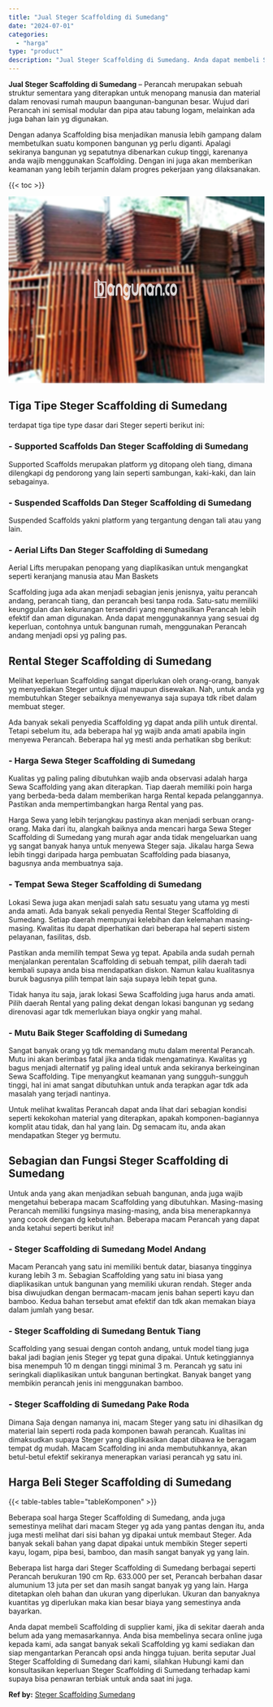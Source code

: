 ```yaml
---
title: "Jual Steger Scaffolding di Sumedang"
date: "2024-07-01"
categories: 
  - "harga"
type: "product"
description: "Jual Steger Scaffolding di Sumedang. Anda dapat membeli Scaffolding di supplier kami, jika di sekitar daerah anda belum ada yang memasarkannya. Anda bisa mem..."
---
```


**Jual Steger Scaffolding di Sumedang** – Perancah merupakan sebuah struktur sementara yang diterapkan untuk menopang manusia dan material dalam renovasi rumah maupun baangunan-bangunan besar. Wujud dari Perancah ini semisal modular dan pipa atau tabung logam, melainkan ada juga bahan lain yg digunakan.

Dengan adanya Scaffolding bisa menjadikan manusia lebih gampang dalam membetulkan suatu komponen bangunan yg perlu diganti. Apalagi sekiranya bangunan yg sepatutnya dibenarkan cukup tinggi, karenanya anda wajib menggunakan Scaffolding. Dengan ini juga akan memberikan keamanan yang lebih terjamin dalam progres pekerjaan yang dilaksanakan.

{{< toc >}}

![Jual Steger Scaffolding di Sumedang](/images/sewa-scaffolding-steger-13.png)

## Tiga Tipe Steger Scaffolding di Sumedang

terdapat tiga tipe type dasar dari Steger seperti berikut ini:

### \- Supported Scaffolds Dan Steger Scaffolding di Sumedang

Supported Scaffolds merupakan platform yg ditopang oleh tiang, dimana dilengkapi dg pendorong yang lain seperti sambungan, kaki-kaki, dan lain sebagainya.

### \- Suspended Scaffolds Dan Steger Scaffolding di Sumedang

Suspended Scaffolds yakni platform yang tergantung dengan tali atau yang lain.

### \- Aerial Lifts Dan Steger Scaffolding di Sumedang

Aerial Lifts merupakan penopang yang diaplikasikan untuk mengangkat seperti keranjang manusia atau Man Baskets

Scaffolding juga ada akan menjadi sebagian jenis jenisnya, yaitu perancah andang, perancah tiang, dan perancah besi tanpa roda. Satu-satu memiliki keunggulan dan kekurangan tersendiri yang menghasilkan Perancah lebih efektif dan aman digunakan. Anda dapat menggunakannya yang sesuai dg keperluan, contohnya untuk bangunan rumah, menggunakan Perancah andang menjadi opsi yg paling pas.

## Rental Steger Scaffolding di Sumedang

Melihat keperluan Scaffolding sangat diperlukan oleh orang-orang, banyak yg menyediakan Steger untuk dijual maupun disewakan. Nah, untuk anda yg membutuhkan Steger sebaiknya menyewanya saja supaya tdk ribet dalam membuat steger.

Ada banyak sekali penyedia Scaffolding yg dapat anda pilih untuk dirental. Tetapi sebelum itu, ada beberapa hal yg wajib anda amati apabila ingin menyewa Perancah. Beberapa hal yg mesti anda perhatikan sbg berikut:

### \- Harga Sewa Steger Scaffolding di Sumedang

Kualitas yg paling paling dibutuhkan wajib anda observasi adalah harga Sewa Scaffolding yang akan diterapkan. Tiap daerah memiliki poin harga yang berbeda-beda dalam memberikan harga Rental kepada pelanggannya. Pastikan anda mempertimbangkan harga Rental yang pas.

Harga Sewa yang lebih terjangkau pastinya akan menjadi serbuan orang-orang. Maka dari itu, alangkah baiknya anda mencari harga Sewa Steger Scaffolding di Sumedang yang murah agar anda tidak mengeluarkan uang yg sangat banyak hanya untuk menyewa Steger saja. Jikalau harga Sewa lebih tinggi daripada harga pembuatan Scaffolding pada biasanya, bagusnya anda membuatnya saja.

### \- Tempat Sewa Steger Scaffolding di Sumedang

Lokasi Sewa juga akan menjadi salah satu sesuatu yang utama yg mesti anda amati. Ada banyak sekali penyedia Rental Steger Scaffolding di Sumedang. Setiap daerah mempunyai kelebihan dan kelemahan masing-masing. Kwalitas itu dapat diperhatikan dari beberapa hal seperti sistem pelayanan, fasilitas, dsb.

Pastikan anda memilih tempat Sewa yg tepat. Apabila anda sudah pernah menjalankan perentalan Scaffolding di sebuah tempat, pilih daerah tadi kembali supaya anda bisa mendapatkan diskon. Namun kalau kualitasnya buruk bagusnya pilih tempat lain saja supaya lebih tepat guna.

Tidak hanya itu saja, jarak lokasi Sewa Scaffolding juga harus anda amati. Pilih daerah Rental yang paling dekat dengan lokasi bangunan yg sedang direnovasi agar tdk memerlukan biaya ongkir yang mahal.

### \- Mutu Baik Steger Scaffolding di Sumedang

Sangat banyak orang yg tdk memandang mutu dalam merental Perancah. Mutu ini akan berimbas fatal jika anda tidak mengamatinya. Kwalitas yg bagus menjadi alternatif yg paling ideal untuk anda sekiranya berkeinginan Sewa Scaffolding. Tipe menyangkut keamanan yang sungguh-sungguh tinggi, hal ini amat sangat dibutuhkan untuk anda terapkan agar tdk ada masalah yang terjadi nantinya.

Untuk melihat kwalitas Perancah dapat anda lihat dari sebagian kondisi seperti kekokohan material yang diterapkan, apakah komponen-bagiannya komplit atau tidak, dan hal yang lain. Dg semacam itu, anda akan mendapatkan Steger yg bermutu.

## Sebagian dan Fungsi Steger Scaffolding di Sumedang

Untuk anda yang akan menjadikan sebuah bangunan, anda juga wajib mengetahui beberapa macam Scaffolding yang dibutuhkan. Masing-masing Perancah memiliki fungsinya masing-masing, anda bisa menerapkannya yang cocok dengan dg kebutuhan. Beberapa macam Perancah yang dapat anda ketahui seperti berikut ini!

### \- Steger Scaffolding di Sumedang Model Andang

Macam Perancah yang satu ini memiliki bentuk datar, biasanya tingginya kurang lebih 3 m. Sebagian Scaffolding yang satu ini biasa yang diaplikasikan untuk bangunan yang memiliki ukuran rendah. Steger anda bisa diwujudkan dengan bermacam-macam jenis bahan seperti kayu dan bamboo. Kedua bahan tersebut amat efektif dan tdk akan memakan biaya dalam jumlah yang besar.

### \- Steger Scaffolding di Sumedang Bentuk Tiang

Scaffolding yang sesuai dengan contoh andang, untuk model tiang juga bakal jadi bagian jenis Steger yg tepat guna dipakai. Untuk ketinggiannya bisa menempuh 10 m dengan tinggi minimal 3 m. Perancah yg satu ini seringkali diaplikasikan untuk bangunan bertingkat. Banyak banget yang membikin perancah jenis ini menggunakan bamboo.

### \- Steger Scaffolding di Sumedang Pake Roda

Dimana Saja dengan namanya ini, macam Steger yang satu ini dihasilkan dg material lain seperti roda pada komponen bawah perancah. Kualitas ini dimaksudkan supaya Steger yang diaplikasikan dapat dibawa ke beragam tempat dg mudah. Macam Scaffolding ini anda membutuhkannya, akan betul-betul efektif sekiranya menerapkan variasi perancah yg satu ini.

## Harga Beli Steger Scaffolding di Sumedang

{{< table-tables table="tableKomponen" >}}

Beberapa soal harga Steger Scaffolding di Sumedang, anda juga semestinya melihat dari macam Steger yg ada yang pantas dengan itu, anda juga mesti melihat dari sisi bahan yg dipakai untuk membaut Steger. Ada banyak sekali bahan yang dapat dipakai untuk membikin Steger seperti kayu, logam, pipa besi, bamboo, dan masih sangat banyak yg yang lain.

Beberapa list harga dari Steger Scaffolding di Sumedang berbagai seperti Perancah berukuran 190 cm Rp. 633.000 per set, Perancah berbahan dasar alumunium 13 juta per set dan masih sangat banyak yg yang lain. Harga ditetapkan oleh bahan dan ukuran yang diperlukan. Ukuran dan banyaknya kuantitas yg diperlukan maka kian besar biaya yang semestinya anda bayarkan.

Anda dapat membeli Scaffolding di supplier kami, jika di sekitar daerah anda belum ada yang memasarkannya. Anda bisa membelinya secara online juga kepada kami, ada sangat banyak sekali Scaffolding yg kami sediakan dan siap mengantarkan Perancah opsi anda hingga tujuan. berita seputar Jual Steger Scaffolding di Sumedang dari kami, silahkan Hubungi kami dan konsultasikan keperluan Steger Scaffolding di Sumedang terhadap kami supaya bisa penawran terbiak untuk anda saat ini juga.

**Ref by:** [Steger Scaffolding Sumedang](https://id.wikipedia.org/wiki/Steger)
